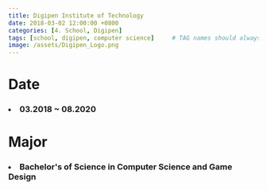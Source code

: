 ```yaml
---
title: Digipen Institute of Technology
date: 2018-03-02 12:00:00 +0800
categories: [4. School, Digipen]
tags: [school, digipen, computer science]     # TAG names should always be lowercase
image: /assets/Digipen_Logo.png
---
```


<p>
    <h1> <strong>Date</strong> </h1>
    <h3><li> 03.2018 ~ 08.2020 </li></h3>
</p>

<p>
    <h1> <strong> Major </strong> </h1>
    <h3><li> Bachelor's of Science in Computer Science and Game Design </li></h3>
</p>
